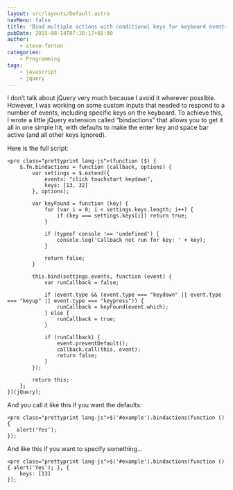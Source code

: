```yaml
---
layout: src/layouts/Default.astro
navMenu: false
title: 'Bind multiple actions with conditional keys for keyboard events'
pubDate: 2015-08-14T07:30:17+01:00
author:
    - steve-fenton
categories:
    - Programming
tags:
    - javascript
    - jquery
---
```


I don’t talk about jQuery very much because I avoid it wherever possible. However, I was working on some custom inputs that needed to respond to a number of events, including specific keys on the keyboard. To achieve this, I wrote a little jQuery extension called “bindactions” that allows you to get it all in one simple hit, with defaults to make the enter key and space bar active (and all other keys ignored).

Here is the full script:

```
<pre class="prettyprint lang-js">(function ($) {
    $.fn.bindactions = function (callback, options) {
        var settings = $.extend({
            events: "click touchstart keydown",
            keys: [13, 32]
        }, options);
        
        var keyFound = function (key) {
            for (var i = 0; i < settings.keys.length; i++) {
                if (key === settings.keys[i]) return true;
            }
            
            if (typeof console !== 'undefined') {
                console.log('Callback not run for key: ' + key);
            }
            
            return false;
        }

        this.bind(settings.events, function (event) {
            var runCallback = false;

            if (event.type && (event.type === "keydown" || event.type === "keyup" || event.type === "keypress")) {
                runCallback = keyFound(event.which);
            } else {
                runCallback = true;
            }

            if (runCallback) {
                event.preventDefault();
                callback.call(this, event);
                return false;
            }
        });

        return this;
    };
})(jQuery);
```

And you call it like this if you want the defaults:

```
<pre class="prettyprint lang-js">$('#example').bindactions(function () {
   alert('Yes'); 
});
```

And like this if you want to specify something…

```
<pre class="prettyprint lang-js">$('#example').bindactions(function () { alert('Yes'); }, {
    keys: [13]
});
```